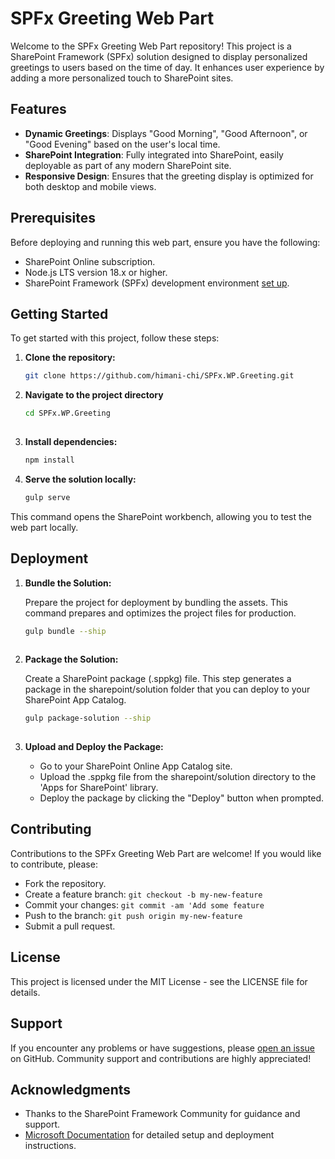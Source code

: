# SPFx Greeting Web Part

Welcome to the SPFx Greeting Web Part repository! This project is a SharePoint Framework (SPFx) solution designed to display personalized greetings to users based on the time of day. It enhances user experience by adding a more personalized touch to SharePoint sites.

## Features

- **Dynamic Greetings**: Displays "Good Morning", "Good Afternoon", or "Good Evening" based on the user's local time.
- **SharePoint Integration**: Fully integrated into SharePoint, easily deployable as part of any modern SharePoint site.
- **Responsive Design**: Ensures that the greeting display is optimized for both desktop and mobile views.

## Prerequisites

Before deploying and running this web part, ensure you have the following:

- SharePoint Online subscription.
- Node.js LTS version 18.x or higher.
- SharePoint Framework (SPFx) development environment [set up](https://learn.microsoft.com/en-us/sharepoint/dev/spfx/set-up-your-development-environment).

## Getting Started

To get started with this project, follow these steps:

1. **Clone the repository:**
   
   ```bash
   git clone https://github.com/himani-chi/SPFx.WP.Greeting.git

3. **Navigate to the project directory**

   ```bash
   cd SPFx.WP.Greeting       
  
6. **Install dependencies:**

   ```bash
   npm install
   
7. **Serve the solution locally:**

   ```bash
   gulp serve

 This command opens the SharePoint workbench, allowing you to test the web part locally.

 ## Deployment

 1. **Bundle the Solution:**

      Prepare the project for deployment by bundling the assets. This command prepares and optimizes the project files for production.

    ```bash
    gulp bundle --ship
       
 3. **Package the Solution:**

     Create a SharePoint package (.sppkg) file. This step generates a package in the sharepoint/solution folder that you can deploy to your SharePoint App Catalog.
 
    ```bash
    gulp package-solution --ship  
 
 5. **Upload and Deploy the Package:**
    - Go to your SharePoint Online App Catalog site.
    - Upload the .sppkg file from the sharepoint/solution directory to the 'Apps for SharePoint' library.
    - Deploy the package by clicking the "Deploy" button when prompted.


  ## Contributing
  
  Contributions to the SPFx Greeting Web Part are welcome! If you would like to contribute, please:

  - Fork the repository.
  - Create a feature branch: `git checkout -b my-new-feature`
  - Commit your changes: `git commit -am 'Add some feature`
  - Push to the branch: `git push origin my-new-feature`
  - Submit a pull request.


## License

This project is licensed under the MIT License - see the LICENSE file for details.


## Support

If you encounter any problems or have suggestions, please [open an issue](https://github.com/himani-chi/SPFx.WP.Greeting/issues) on GitHub. Community support and contributions are highly appreciated!


## Acknowledgments

- Thanks to the SharePoint Framework Community for guidance and support.
- [Microsoft Documentation](https://docs.microsoft.com/en-us/sharepoint/dev/spfx/web-parts/get-started/serve-your-web-part-in-a-sharepoint-page) for detailed setup and deployment instructions.



